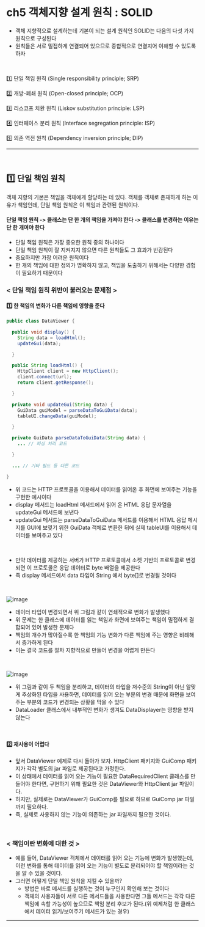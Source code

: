 # ch5 객체지향 설계 원칙 : SOLID

- 객체 지향적으로 설계하는데 기본이 되는 설계 원칙인 SOLID는 다음의 다섯 가지 원칙으로 구성된다
- 원칙들은 서로 밀접하게 연결되어 있으므로 종합적으로 연결지어 이해할 수 있도록 하자
<br>

:one: 단일 책임 원칙 (Single responsibility principle; SRP)

:two: 개방-폐쇄 원칙 (Open-closed principle; OCP)

:three: 리스코프 치환 원칙 (Liskov substitution principle: LSP)

:four: 인터페이스 분리 원칙 (Interface segregation principle: ISP)

:five: 의존 역전 원칙 (Dependency inversion principle; DIP)
***
<br>

## :one: 단일 책임 원칙

객체 지향의 기본은 책임을 객체에게 할당하는 데 있다. 객체를 객체로 존재하게 하는 이유가 책임인데, 단일 책임 원칙은 이 책임과 관련된 원칙이다.

#### 단일 책임 원칙 ->  클래스는 단 한 개의 책임을 가져야 한다 -> 클래스를 변경하는 이유는 단 한 개여야 한다

- 단일 책임 원칙은 가장 중요한 원칙 중의 하나이다
- 단일 책임 원칙이 잘 지켜지지 않으면 다른 원칙들도 그 효과가 반감된다
- 중요하지만 가장 어려운 원칙이다
- 한 개의 책임에 대한 정의가 명확하지 않고, 책임을 도출하기 위해서는 다양한 경험이 필요하기 때문이다

### < 단일 책임 원칙 위반이 불러오는 문제점 >

#### :one: 한 책임의 변화가 다른 책임에 영향을 준다
```java
public class DataViewer {

  public void display() {
    String data = loadHtml();
    updateGui(data);

  }

  public String loadHtml() {
    HttpClient client = new HttpClient();
    client.connect(url);
    return client.getResponse();

  }

  private void updateGui(String data) {
    GuiData guiModel = parseDataToGuiData(data);
    tableUI.changeData(guiModel);

  }

  private GuiData parseDataToGuiData(String data) {
    ... // 파싱 처리 코드

  }

  ... // 기타 필드 등 다른 코드

}
```
- 위 코드는 HTTP 프로토콜을 이용해서 데이터를 읽어온 후 화면에 보여주는 기능을 구현한 예시이다
- display 메서드는 loadHtml 메서드에서 읽어 온 HTML 응답 문자열을 updateGui 메서드에 보낸다
- updateGui 메서드는 parseDataToGuiData 메서드를 이용해서 HTML 응답 메시지를 GUI에 보옂기 위한 GuiData 객체로 변환한 뒤에 실제 tableUI를 이용해서 데이터를 보여주고 있다
<br>

- 만약 데이터를 제공하는 서버가 HTTP 프로토콜에서 소켓 기반의 프로토콜로 변경되면 이 프로토콜은 응답 데이터로 byte 배열을 제공한다
- 즉 display 메서드에서 data 타입이 String 에서 byte[]로 변경될 것이다
<br>

![image](https://user-images.githubusercontent.com/69443895/154730506-4757a727-170f-4152-acf3-16dab0e6cf34.png)

- 데이터 타입이 변경되면서 위 그림과 같이 연쇄적으로 변화가 발생했다
- 위 문제는 한 클래스에 데이터를 읽는 책임과 화면에 보여주는 책임이 밀접하게 결합되어 있어 발생한 문제다
- 책임의 개수가 많아질수록 한 책임의 기능 변화가 다른 책임에 주는 영향은 비례해서 증가하게 된다
- 이는 결국 코드를 절차 지향적으로 만들어 변경을 어렵게 만든다
<br>

![image](https://user-images.githubusercontent.com/69443895/154731061-41b7ae33-4a92-4581-81ec-7835e5cc9544.png)

- 위 그림과 같이 두 책임을 분리하고, 데이터의 타입을 저수준의 String이 아닌 알맞게 추상화된 타입을 사용하면, 데이터를 읽어 오는 부분의 변경 때문에 화면을 보여주는 부분의 코드가 변경되는 상황을 막을 수 있다
- DataLoader 클래스에서 내부적인 변화가 생겨도 DataDisplayer는 영향을 받지 않는다
<br>

#### :two: 재사용이 어렵다
- 앞서 DataViewer 예제로 다시 돌아가 보자. HttpClient 패키지와 GuiComp 패키지가 각각 별도의 jar 파일로 제공된다고 가정한다.
- 이 상태에서 데이터를 읽어 오는 기능이 필요한 DataRequiredClient 클래스를 만들어야 한다면, 구현하기 위해 필요한 것은 DataViewer와 HttpClient jar 파일이다. 
- 하지만, 실제로는 DataViewer가 GuiComp를 필요로 하므로 GuiComp jar 파일까지 필요하다. 
- 즉, 실제로 사용하지 않는 기능이 의존하는 jar 파일까지 필요한 것이다.

<br>

### < 책임이란 변화에 대한 것 >
- 예를 들어, DataViewer 객체에서 데이터를 읽어 오는 기능에 변화가 발생했는데, 이런 변화를 통해 데이터를 읽어 오는 기능이 별도로 분리되어야 할 책임이라는 것을 알 수 있을 것이다.
- 그러면 어떻게 단일 책임 원칙을 지킬 수 있을까? 
  + 방법은 바로 메서드를 실행하는 것이 누구인지 확인해 보는 것이다
  + 객체의 사용자들이 서로 다른 메서드들을 사용한다면 그들 메서드는 각각 다른 책임에 속할 가능성이 높으므로 책임 분리 후보가 된다.(위 예제처럼 한 클래스에서 데이터 읽기/보여주기 메서드가 있는 경우)
***
<br>


